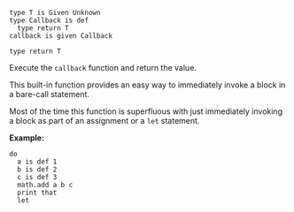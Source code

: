 ```thy
type T is Given Unknown
type Callback is def
  type return T
callback is given Callback

type return T
```

Execute the `callback` function and return the value.

This built-in function provides an easy way to immediately invoke a block
in a bare-call statement.

Most of the time this function is superfluous with just immediately
invoking a block as part of an assignment or a `let` statement.

**Example:**

```thy
do
  a is def 1
  b is def 2
  c is def 3
  math.add a b c
  print that
  let
```
